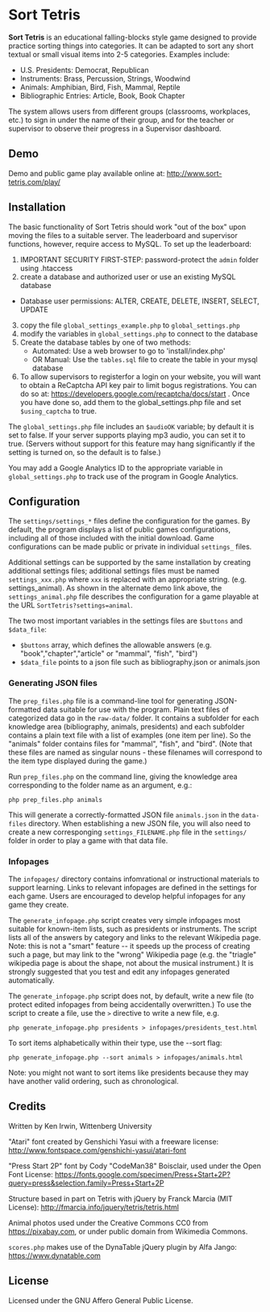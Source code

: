 # Sort Tetris

**Sort Tetris** is an educational falling-blocks style game designed to provide practice sorting things into categories. It can be adapted to sort any short textual or small visual items into 2-5 categories. Examples include:

* U.S. Presidents: Democrat, Republican
* Instruments: Brass, Percussion, Strings, Woodwind
* Animals: Amphibian, Bird, Fish, Mammal, Reptile
* Bibliographic Entries: Article, Book, Book Chapter

The system allows users from different groups (classrooms, workplaces, etc.) to sign in under the name of their group, and for the teacher or supervisor to observe their progress in a Supervisor dashboard. 

## Demo

Demo and public game play available online at:
http://www.sort-tetris.com/play/

## Installation

The basic functionality of Sort Tetris should work "out of the box" upon moving the files to a suitable server. The leaderboard and supervisor functions, however, require access to MySQL. To set up the leaderboard:
1. IMPORTANT SECURITY FIRST-STEP: password-protect the `admin` folder using .htaccess
2. create a database and authorized user or use an existing MySQL database
 * Database user permissions: ALTER, CREATE, DELETE, INSERT, SELECT, UPDATE
3. copy the file `global_settings_example.php` to `global_settings.php`
4. modify the variables in `global_settings.php` to connect to the database
5. Create the database tables by one of two methods:
   * Automated: Use a web browser to go to 'install/index.php' 
   * OR Manual: Use the `tables.sql` file to create the table in your mysql database
6. To allow supervisors to registerfor a login on your website, you will want to obtain a ReCaptcha API key pair to limit bogus registrations. You can do so at: https://developers.google.com/recaptcha/docs/start . Once you have done so, add them to the global_settings.php file and set `$using_captcha` to true.

The `global_settings.php` file includes an `$audioOK` variable; by default it is set to false. If your server supports playing mp3 audio, you can set it to true. (Servers without support for this feature may hang significantly if the setting is turned on, so the default is to false.)

You may add a Google Analytics ID to the appropriate variable in `global_settings.php` to track use of the program in Google Analytics.



## Configuration

The `settings/settings_*` files define the configuration for the games. By default, the program displays a list of public games configurations, including all of those included with the initial download. Game configurations can be made public or private in individual `settings_` files. 

Additional settings can be supported by the same installation by creating additional settings files; additional settings files must be named `settings_xxx.php` where `xxx` is replaced with an appropriate string. (e.g. settings_animal). As shown in the alternate demo link above, the `settings_animal.php` file describes the configuration for a game playable at the URL `SortTetris?settings=animal`.

The two most important variables in the settings files are `$buttons` and `$data_file`: 
* `$buttons` array, which defines the allowable answers (e.g. "book","chapter","article" or "mammal", "fish", "bird")
* `$data_file` points to a json file such as bibliography.json or animals.json

### Generating JSON files

The `prep_files.php` file is a command-line tool for generating JSON-formatted data suitable for use with the program. Plain text files of categorized data go in the `raw-data/` folder. It contains a subfolder for each knowledge area (bibliography, animals, presidents) and each subfolder contains a plain text file with a list of examples (one item per line). So the "animals" folder contains files for "mammal", "fish", and "bird". (Note that these files are named as singular nouns - these filenames will correspond to the item type displayed during the game.)

Run `prep_files.php` on the command line, giving the knowledge area corresponding to the folder name as an argument, e.g.:

`php prep_files.php animals`

This will generate a correctly-formatted JSON file `animals.json` in the `data-files` directory. When establishing a new JSON file, you will also need to create a new corresponging `settings_FILENAME.php` file in the `settings/` folder in order to play a game with that data file.  

### Infopages

The `infopages/` directory contains infomrational or instructional materials to support learning. Links to relevant infopages are defined in the settings for each game. Users are encouraged to develop helpful infopages for any game they create. 

The `generate_infopage.php` script creates very simple infopages most suitable for known-item lists, such as presidents or instruments. The script lists all of the answers by category and links to the relevant Wikipedia page. Note: this is not a "smart" feature -- it speeds up the process of creating such a page, but may link to the "wrong" Wikipedia page (e.g. the "triagle" wikipedia page is about the shape, not about the musical instrument.) It is strongly suggested that you test and edit any infopages generated automatically. 

The `generate_infopage.php` script does not, by default, write a new file (to protect edited infopages from being accidentally overwritten.) To use the script to create a file, use the `>` directive to write a new file, e.g.

`php generate_infopage.php presidents > infopages/presidents_test.html`

To sort items alphabetically within their type, use the --sort flag:

`php generate_infopage.php --sort animals > infopages/animals.html`

Note: you might not want to sort items like presidents because they may have another valid ordering, such as chronological.

## Credits
Written by Ken Irwin, Wittenberg University

"Atari" font created by Genshichi Yasui with a freeware license: http://www.fontspace.com/genshichi-yasui/atari-font 

"Press Start 2P" font by Cody "CodeMan38" Boisclair, used under the Open Font License: https://fonts.google.com/specimen/Press+Start+2P?query=press&selection.family=Press+Start+2P

Structure based in part on Tetris with jQuery by Franck Marcia (MIT License):
http://fmarcia.info/jquery/tetris/tetris.html

Animal photos used under the Creative Commons CC0 from https://pixabay.com, or under public domain from Wikimedia Commons.

`scores.php` makes use of the DynaTable jQuery plugin by Alfa Jango: https://www.dynatable.com

## License

Licensed under the GNU Affero General Public License.